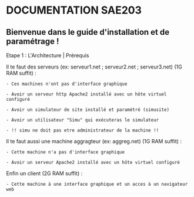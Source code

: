 # DOCUMENTATION SAE203

## Bienvenue dans le guide d'installation et de paramétrage !

Etape 1 : L'Architecture | Prérequis


Il te faut des serveurs (ex: serveur1.net ; serveur2.net ; serveur3.net) (1G RAM suffit) :

    - Ces machines n'ont pas d'interface graphique

    - Avoir un serveur http Apache2 installé avec un hôte virtuel configuré

    - Avoir un simulateur de site installé et paramétré (simusite)
    
    - Avoir un utilisateur "Simu" qui exécuteras le simulateur

    - !! simu ne doit pas etre administrateur de la machine !!

Il te faut aussi une machine aggragteur (ex: aggreg.net) (1G RAM suffit) :

    - Cette machine n'a pas d'interface graphique

    - Avoir un serveur Apache2 installé avec un hôte virtuel configuré

Enfin un client (2G RAM suffit) :

    - Cette machine à une interface graphique et un acces à un navigateur web



